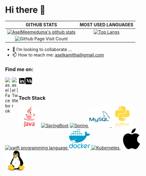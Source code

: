# Hi there 👋

|GITHUB STATS|MOST USED LANGUAGES|
|:---:|:---:|
|[![AselMeemeduma's github stats](https://github-readme-stats.vercel.app/api?username=AselMeemeduma&hide=issues&count_private=true&show_icons=true&theme=tokyonight)](https://github.com/anuraghazra/github-readme-stats)|[![Top Langs](https://github-readme-stats.vercel.app/api/top-langs/?username=AselMeemeduma&hide=Rich%20Text%20Format,html,css,python,javascript&langs_count=10&layout=compact&theme=tokyonight)](https://github.com/anuraghazra/github-readme-stats)|
|![Github Page Visit Count](https://komarev.com/ghpvc/?username=AselMeemeduma)||

- 👯 I’m looking to collaborate ...
- 📫 How to reach me: aselkamitha@gmail.com

### Find me on:
[<img align="left" alt="asel | Facebook" width="22px" src="https://cdn.jsdelivr.net/npm/simple-icons@v3/icons/facebook.svg" />][facebook]
[<img align="left" alt="asel | Twitter" width="22px" src="https://cdn.jsdelivr.net/npm/simple-icons@v3/icons/twitter.svg" />][twitter]
[<img align="left" alt="asel | LinkedIn" width="22px" src="https://raw.githubusercontent.com/simple-icons/simple-icons/develop/icons/linkedin.svg" />][linkedin]
[<img align="left" alt="asel | Medium" width="22px" src="https://raw.githubusercontent.com/simple-icons/simple-icons/develop/icons/medium.svg" />][medium]
</br>
</br>
### Tech Stack
<a href="https://www.java.com/en/"><img src="https://raw.githubusercontent.com/devicons/devicon/master/icons/java/java-plain-wordmark.svg" alt="Java" width="70" height="70"/></a>
<a href="https://spring.io/projects/spring-boot"><img src="https://spring.io/images/projects/spring-boot-7f2e24fb962501672cc91ccd285ed2ba.svg" alt="SpringBoot" width="70" height="70"/></a>
<a href="https://spring.io/">
          <img src="https://spring.io/images/spring-logo-9146a4d3298760c2e7e49595184e1975.svg" alt="Spring" width="70" height="70"/>
        </a>
<a href="https://www.mysql.com/">
            <img src="https://raw.githubusercontent.com/devicons/devicon/master/icons/mysql/mysql-plain-wordmark.svg" alt="MySQL SQL" width="70" height="70"/>
          </a>
<a href="https://www.python.org//">
          <img src="https://raw.githubusercontent.com/devicons/devicon/master/icons/python/python-plain-wordmark.svg" alt="python" width="70" height="70"/>
        </a>
 <a href="https://www.raspberrypi.org/">
          <img src="https://www.raspberrypi.org/pagekit-assets/media/images/4913a547895720ff30c1.svg" alt="swift programming language" width="70" height="70"/>
        </a>
<a href="https://www.docker.com/">
          <img src="https://raw.githubusercontent.com/devicons/devicon/master/icons/docker/docker-plain-wordmark.svg" alt="docker" width="70" height="70"/>
        </a>
<a href="https://kubernetes.io/">
          <img src="https://upload.wikimedia.org/wikipedia/commons/3/39/Kubernetes_logo_without_workmark.svg" alt="Kubernetes" width="70" height="70"/>
        </a>
<a href="https://en.wikipedia.org/wiki/MacOS">
          <img src="https://raw.githubusercontent.com/devicons/devicon/master/icons/apple/apple-original.svg" alt="apple mac osx" width="70" height="70"/>
        </a>
<a href="https://en.wikipedia.org/wiki/Linux">
          <img src="https://raw.githubusercontent.com/devicons/devicon/master/icons/linux/linux-original.svg" alt="linux" width="70" height="70"/>
        </a>
        
[twitter]: https://twitter.com/AselMeemeduma
[facebook]: https://www.facebook.com/azel.meemeduma
[linkedin]: https://www.linkedin.com/in/asel-meemeduma
[medium]: https://medium.com/@kamithaasel
